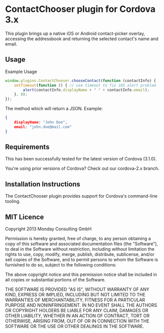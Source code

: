 # ContactChooser plugin for Cordova 3.x

This plugin brings up a native iOS or Android contact-picker overlay, accessing the addressbook and returning the selected contact's name and email.

## Usage

Example Usage

```js
window.plugins.ContactChooser.chooseContact(function (contactInfo) {
    setTimeout(function () { // use timeout to fix iOS alert problem
        alert(contactInfo.displayName + " " + contactInfo.email);
    }, 0);
});
```

The method which will return a JSON. Example:

```json
{
    displayName: "John Doe",
    email: "john.doe@mail.com"
}
```

## Requirements

This has been successfully tested for the latest version of Cordova (3.1.0).

You're using prior versions of Cordova? Check out our cordova-2.x branch.

## Installation Instructions

The ContactChooser plugin provides support for Cordova's command-line tooling.

## MIT Licence

Copyright 2013 Monday Consulting GmbH

Permission is hereby granted, free of charge, to any person obtaining
a copy of this software and associated documentation files (the
"Software"), to deal in the Software without restriction, including
without limitation the rights to use, copy, modify, merge, publish,
distribute, sublicense, and/or sell copies of the Software, and to
permit persons to whom the Software is furnished to do so, subject to
the following conditions:

The above copyright notice and this permission notice shall be
included in all copies or substantial portions of the Software.

THE SOFTWARE IS PROVIDED "AS IS", WITHOUT WARRANTY OF ANY KIND,
EXPRESS OR IMPLIED, INCLUDING BUT NOT LIMITED TO THE WARRANTIES OF
MERCHANTABILITY, FITNESS FOR A PARTICULAR PURPOSE AND
NONINFRINGEMENT. IN NO EVENT SHALL THE AUTHORS OR COPYRIGHT HOLDERS BE
LIABLE FOR ANY CLAIM, DAMAGES OR OTHER LIABILITY, WHETHER IN AN ACTION
OF CONTRACT, TORT OR OTHERWISE, ARISING FROM, OUT OF OR IN CONNECTION
WITH THE SOFTWARE OR THE USE OR OTHER DEALINGS IN THE SOFTWARE.
